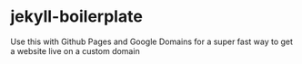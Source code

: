 # jekyll-boilerplate
Use this with Github Pages and Google Domains for a super fast way to get a website live on a custom domain 
